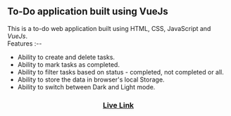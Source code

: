 ## To-Do application built using VueJs

This is a to-do web application built using HTML, CSS, JavaScript and <i>VueJs</i>.<br>
Features :-- 
<ul>
  <li>Ability to create and delete tasks.</li>
  <li>Ability to mark tasks as completed.</li>
  <li>Ability to filter tasks based on status - completed, not completed or all.</li>
  <li>Ability to store the data in browser's local Storage.</li>
  <li>Ability to switch between Dark and Light mode.</li> 
</ul>
<h3 align="center"><a href="https://kkamal11.github.io/To-Do-application-using-VueJs/" target="_blank">Live Link<a></h3>
